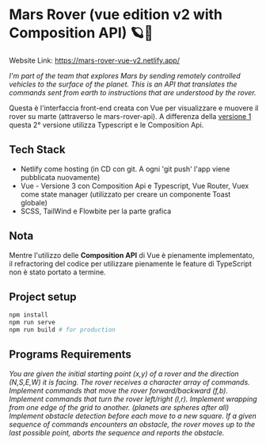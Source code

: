 # Mars Rover (vue edition v2 with Composition API)  🪐🤖
Website Link: https://mars-rover-vue-v2.netlify.app/

*I'm part of the team that explores Mars by sending remotely controlled vehicles to the surface of the planet. This is an API that translates the commands sent from earth to instructions that are understood by the rover.*


Questa è l'interfaccia front-end creata con Vue per visualizzare e muovere il rover su marte (attraverso le mars-rover-api).
A differenza della [versione 1](https://github.com/CastenettoA/mars-rover-vue-v1) questa 2° versione utilizza Typescript e le Composition Api.

## Tech Stack
* Netlify come hosting (in CD con git. A ogni 'git push' l'app viene pubblicata nuovamente)
* Vue - Versione 3 con Composition Api e Typescript, Vue Router, Vuex come state manager (utilizzato per creare un componente Toast globale)
* SCSS, TailWind e Flowbite per la parte grafica

## Nota
Mentre l'utilizzo delle **Composition API** di Vue è pienamente implementato, il refractoring del codice per utilizzare pienamente le feature di TypeScript non è stato portato a termine.


## Project setup
```sh
npm install
npm run serve
npm run build # for production
```

## Programs Requirements
*You are given the initial starting point (x,y) of a rover and the direction (N,S,E,W) it is facing.
The rover receives a character array of commands.
Implement commands that move the rover forward/backward (f,b).
Implement commands that turn the rover left/right (l,r).
Implement wrapping from one edge of the grid to another. (planets are spheres after all)
Implement obstacle detection before each move to a new square. If a given sequence of commands encounters an obstacle, the rover moves up to the last possible point, aborts the sequence and reports the obstacle.*
